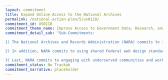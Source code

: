```yaml
---
layout: commitment
title: Expand Online Access to the National Archives
permalink: /national-action-plan/5/us0118/
commitment_id: US0118
commitment_theme_name: Improve Access to Government Data, Research, and Information
commitment_detail_sub: "Sub-Commitments:

1) The National Archives and Records Administration (NARA) commits to improving the Catalog over the next two years by launching a new site with improved search experience and a new optical character recognition tool and by enhancing the Catalog with expanded user contribution types. 

2) In addition, NARA commits to using shared Federal web design standards and a human-centered design approach to update its flagship website, archives.gov, over the next two years. 

3) Last, NARA commits to engaging with underserved communities and working with community points of contact to identify and prioritize records in NARA’s holdings that are important and impactful to those communities.This effort, organized over the next two to four years, will result in meeting with community points of contact, identifying pertinent records, and prioritizing records for processing, description, digitization, bulk download, transcription, or potentially other collaborative projects."
commitment_status: No Trackab
commitment_narrative: placeholder
---
```


